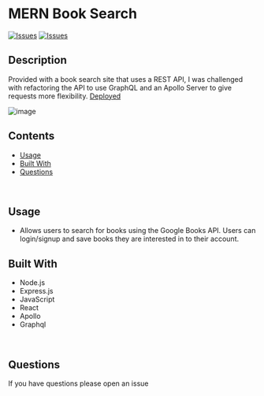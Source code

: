 # MERN Book Search
[![Issues](https://img.shields.io/github/issues/prestonrl/book-search)](https://github.com/prestonrl/book-search/issues) [![Issues](https://img.shields.io/github/contributors/prestonrl/book-search)](https://github.com/prestonrl/book-search/contributors) 
## Description


Provided with a book search site that uses a REST API, I was challenged with refactoring the API to use GraphQL and an Apollo Server to give requests more flexibility. [Deployed]()

![image](https://user-images.githubusercontent.com/70044796/115163429-4c2c1d80-a066-11eb-9de8-201babe794a0.png)


## Contents
* [Usage](#Usage)
* [Built With](#Built-With)
* [Questions](#Questions)

<br />

## Usage
- Allows users to search for books using the Google Books API. Users can login/signup and save books they are interested in to their account.

## Built With
* Node.js
* Express.js
* JavaScript
* React
* Apollo
* Graphql

<br />

## Questions
If you have questions please open an issue